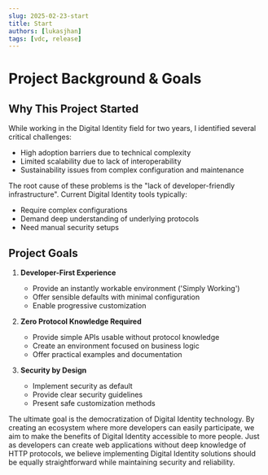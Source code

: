 ```yaml
---
slug: 2025-02-23-start
title: Start
authors: [lukasjhan]
tags: [vdc, release]
---
```


# Project Background & Goals

## Why This Project Started

While working in the Digital Identity field for two years, I identified several critical challenges:

- High adoption barriers due to technical complexity
- Limited scalability due to lack of interoperability
- Sustainability issues from complex configuration and maintenance

<!-- truncate -->

The root cause of these problems is the "lack of developer-friendly infrastructure". Current Digital Identity tools typically:

- Require complex configurations
- Demand deep understanding of underlying protocols
- Need manual security setups

## Project Goals

1. **Developer-First Experience**

   - Provide an instantly workable environment ('Simply Working')
   - Offer sensible defaults with minimal configuration
   - Enable progressive customization

2. **Zero Protocol Knowledge Required**

   - Provide simple APIs usable without protocol knowledge
   - Create an environment focused on business logic
   - Offer practical examples and documentation

3. **Security by Design**
   - Implement security as default
   - Provide clear security guidelines
   - Present safe customization methods

The ultimate goal is the democratization of Digital Identity technology. By creating an ecosystem where more developers can easily participate, we aim to make the benefits of Digital Identity accessible to more people. Just as developers can create web applications without deep knowledge of HTTP protocols, we believe implementing Digital Identity solutions should be equally straightforward while maintaining security and reliability.
